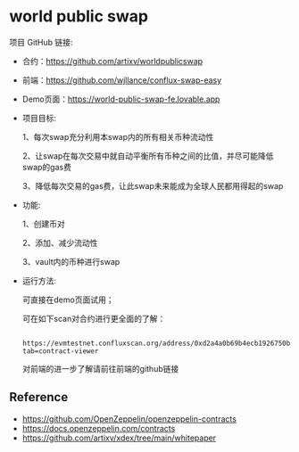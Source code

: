 # world public swap

项目 GitHub 链接:

- 合约：https://github.com/artixv/worldpublicswap

- 前端：https://github.com/wjllance/conflux-swap-easy

- Demo页面：https://world-public-swap-fe.lovable.app


- 项目目标:

    1、每次swap充分利用本swap内的所有相关币种流动性

    2、让swap在每次交易中就自动平衡所有币种之间的比值，并尽可能降低swap的gas费

    3、降低每次交易的gas费，让此swap未来能成为全球人民都用得起的swap

- 功能:

    1、创建币对

    2、添加、减少流动性

    3、vault内的币种进行swap


- 运行方法:

    可直接在demo页面试用；

    可在如下scan对合约进行更全面的了解：

        https://evmtestnet.confluxscan.org/address/0xd2a4a0b69b4ecb1926750ba6d170b907f2dcbeb8?tab=contract-viewer

    对前端的进一步了解请前往前端的github链接

## Reference

- https://github.com/OpenZeppelin/openzeppelin-contracts
- https://docs.openzeppelin.com/contracts
- https://github.com/artixv/xdex/tree/main/whitepaper
